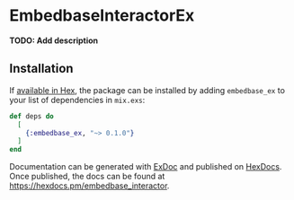 # EmbedbaseInteractorEx

**TODO: Add description**

## Installation

If [available in Hex](https://hex.pm/docs/publish), the package can be installed
by adding `embedbase_ex` to your list of dependencies in `mix.exs`:

```elixir
def deps do
  [
    {:embedbase_ex, "~> 0.1.0"}
  ]
end
```

Documentation can be generated with [ExDoc](https://github.com/elixir-lang/ex_doc)
and published on [HexDocs](https://hexdocs.pm). Once published, the docs can
be found at <https://hexdocs.pm/embedbase_interactor>.


